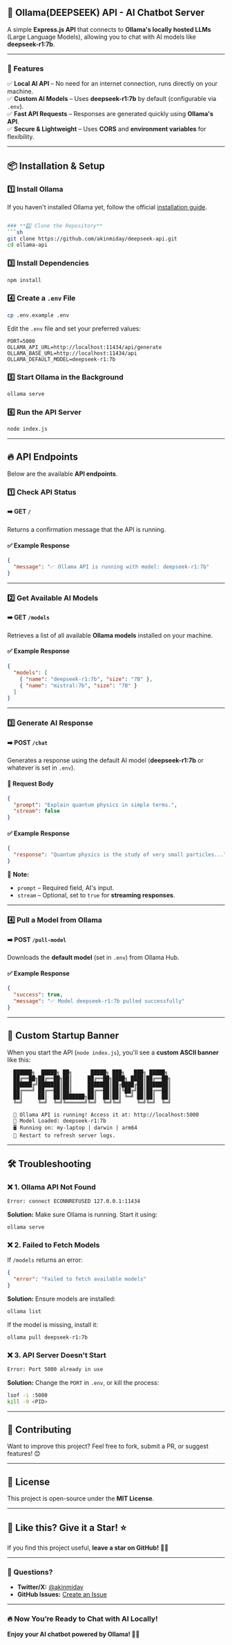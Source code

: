 ## 🚀 **Ollama(DEEPSEEK) API - AI Chatbot Server**
A simple **Express.js API** that connects to **Ollama's locally hosted LLMs** (Large Language Models), allowing you to chat with AI models like **deepseek-r1:7b**.

---

### **📌 Features**
✅ **Local AI API** – No need for an internet connection, runs directly on your machine.  
✅ **Custom AI Models** – Uses **deepseek-r1:7b** by default (configurable via `.env`).  
✅ **Fast API Requests** – Responses are generated quickly using **Ollama's API**.  
✅ **Secure & Lightweight** – Uses **CORS** and **environment variables** for flexibility.  

---

## 📦 **Installation & Setup**
### **1️⃣ Install Ollama**
If you haven't installed Ollama yet, follow the official [installation guide](https://ollama.ai/download).
```sh

### **2️⃣ Clone the Repository**
```sh
git clone https://github.com/akinmiday/deepseek-api.git
cd ollama-api
```

### **3️⃣ Install Dependencies**
```sh
npm install
```

### **4️⃣ Create a `.env` File**
```sh
cp .env.example .env
```
Edit the `.env` file and set your preferred values:
```
PORT=5000
OLLAMA_API_URL=http://localhost:11434/api/generate
OLLAMA_BASE_URL=http://localhost:11434/api
OLLAMA_DEFAULT_MODEL=deepseek-r1:7b
```

### **5️⃣ Start Ollama in the Background**
```sh
ollama serve
```

### **6️⃣ Run the API Server**
```sh
node index.js
```

---

## 🔥 **API Endpoints**
Below are the available **API endpoints**.

### **1️⃣ Check API Status**
#### **➡️ GET `/`**
Returns a confirmation message that the API is running.

#### **✅ Example Response**
```json
{
  "message": "✅ Ollama API is running with model: deepseek-r1:7b"
}
```

---

### **2️⃣ Get Available AI Models**
#### **➡️ GET `/models`**
Retrieves a list of all available **Ollama models** installed on your machine.

#### **✅ Example Response**
```json
{
  "models": [
    { "name": "deepseek-r1:7b", "size": "7B" },
    { "name": "mistral:7b", "size": "7B" }
  ]
}
```

---

### **3️⃣ Generate AI Response**
#### **➡️ POST `/chat`**
Generates a response using the default AI model (**deepseek-r1:7b** or whatever is set in `.env`).

#### **📌 Request Body**
```json
{
  "prompt": "Explain quantum physics in simple terms.",
  "stream": false
}
```

#### **✅ Example Response**
```json
{
  "response": "Quantum physics is the study of very small particles..."
}
```

🔹 **Note:**  
- `prompt` – Required field, AI's input.  
- `stream` – Optional, set to `true` for **streaming responses**.

---

### **4️⃣ Pull a Model from Ollama**
#### **➡️ POST `/pull-model`**
Downloads the **default model** (set in `.env`) from Ollama Hub.

#### **✅ Example Response**
```json
{
  "success": true,
  "message": "✅ Model deepseek-r1:7b pulled successfully"
}
```

---

## 🎨 **Custom Startup Banner**
When you start the API (`node index.js`), you'll see a **custom ASCII banner** like this:
```
  ██████╗  █████╗ ██╗      █████╗ ███╗   ███╗ █████╗ 
  ██╔══██╗██╔══██╗██║     ██╔══██╗████╗ ████║██╔══██╗
  ██████╔╝███████║██║     ███████║██╔████╔██║███████║
  ██╔═══╝ ██╔══██║██║     ██╔══██║██║╚██╔╝██║██╔══██║
  ██║     ██║  ██║███████╗██║  ██║██║ ╚═╝ ██║██║  ██║
  ╚═╝     ╚═╝  ╚═╝╚══════╝╚═╝  ╚═╝╚═╝     ╚═╝╚═╝  ╚═╝

  🚀 Ollama API is running! Access it at: http://localhost:5000  
  🤖 Model Loaded: deepseek-r1:7b  
  🖥️ Running on: my-laptop | darwin | arm64  
  🔄 Restart to refresh server logs.
```

---

## 🛠 **Troubleshooting**
### **❌ 1. Ollama API Not Found**
```sh
Error: connect ECONNREFUSED 127.0.0.1:11434
```
**Solution:** Make sure Ollama is running. Start it using:
```sh
ollama serve
```

### **❌ 2. Failed to Fetch Models**
If `/models` returns an error:
```json
{
  "error": "Failed to fetch available models"
}
```
**Solution:** Ensure models are installed:
```sh
ollama list
```
If the model is missing, install it:
```sh
ollama pull deepseek-r1:7b
```

### **❌ 3. API Server Doesn't Start**
```sh
Error: Port 5000 already in use
```
**Solution:** Change the `PORT` in `.env`, or kill the process:
```sh
lsof -i :5000
kill -9 <PID>
```

---

## 🚀 **Contributing**
Want to improve this project? Feel free to fork, submit a PR, or suggest features! 😊

---

## 📜 **License**
This project is open-source under the **MIT License**.

---

## 🌟 **Like this? Give it a Star!** ⭐  
If you find this project useful, **leave a star on GitHub!** 🚀✨

---

### **💬 Questions?**
- **Twitter/X:** [@akinmiday](https://x.com/akinmiday)  
- **GitHub Issues:** [Create an Issue](https://github.com/akinmiday/deepseek-api/issues)  

---

### 🔥 **Now You’re Ready to Chat with AI Locally!**  
**Enjoy your AI chatbot powered by Ollama! 🚀🔥**